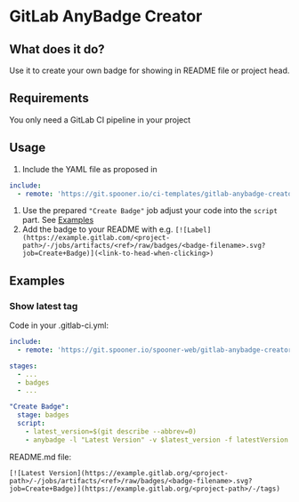 # GitLab AnyBadge Creator

## What does it do?

Use it to create your own badge for showing in README file or project head.

## Requirements

You only need a GitLab CI pipeline in your project

## Usage

1. Include the YAML file as proposed in 
```yaml
include:
  - remote: 'https://git.spooner.io/ci-templates/gitlab-anybadge-creator/-/raw/main/anybadges.yml'
``` 
1. Use the prepared `"Create Badge"` job adjust your code into the `script` part. See [Examples](#Examples)
1. Add the badge to your README with e.g. `[![Label](https://example.gitlab.com/<project-path>/-/jobs/artifacts/<ref>/raw/badges/<badge-filename>.svg?job=Create+Badge)](<link-to-head-when-clicking>)`

## Examples

### Show latest tag

Code in your .gitlab-ci.yml:

```yaml
include:
  - remote: 'https://git.spooner.io/spooner-web/gitlab-anybadge-creator/-/raw/main/anybadges.yml'

stages:
  - ...
  - badges
  - ...

"Create Badge":
  stage: badges
  script:
    - latest_version=$(git describe --abbrev=0)
    - anybadge -l "Latest Version" -v $latest_version -f latestVersion.svg -c blue
```

README.md file:

`[![Latest Version](https://example.gitlab.org/<project-path>/-/jobs/artifacts/<ref>/raw/badges/<badge-filename>.svg?job=Create+Badge)](https://example.gitlab.org/<project-path>/-/tags)`

